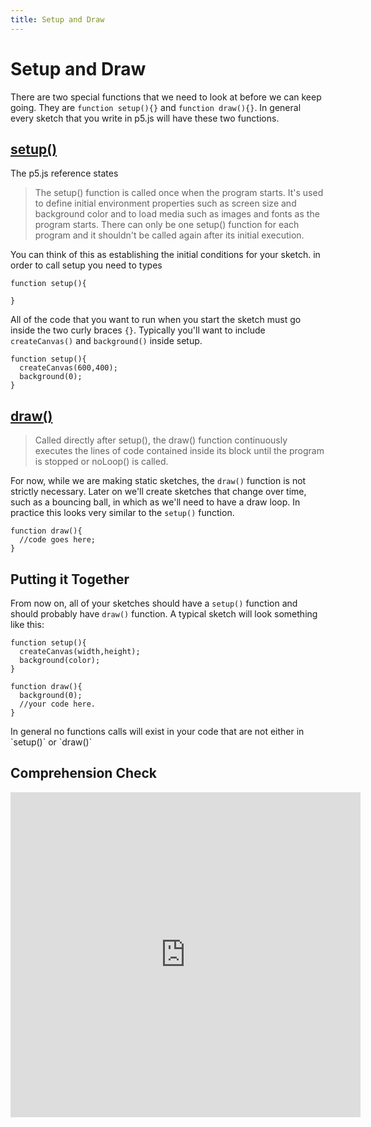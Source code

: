 ```yaml
---
title: Setup and Draw
---
```

# Setup and Draw
There are two special functions that we need to look at before we can keep going. They are `function setup(){}` and `function draw(){}`. In general every sketch that you write in p5.js will have these two functions.

## [setup()](https://p5js.org/reference/#/p5/setup)
The p5.js reference states
>The setup() function is called once when the program starts. It's used to define initial environment properties such as screen size and background color and to load media such as images and fonts as the program starts. There can only be one setup() function for each program and it shouldn't be called again after its initial execution.

You can think of this as establishing the initial conditions for your sketch. in order to call setup you need to types
```
function setup(){

}
```
All of the code that you want to run when you start the sketch must go inside the two curly braces `{}`. Typically you'll want to include `createCanvas()` and `background()` inside setup.
```
function setup(){
  createCanvas(600,400);
  background(0);
}
```

## [draw()](https://p5js.org/reference/#/p5/draw)
>Called directly after setup(), the draw() function continuously executes the lines of code contained inside its block until the program is stopped or noLoop() is called.

For now, while we are making static sketches, the `draw()` function is not strictly necessary. Later on we'll create sketches that change over time, such as a bouncing ball, in which as we'll need to have a draw loop. In practice this looks very similar to the `setup()` function.
```
function draw(){
  //code goes here;
}
```
## Putting it Together
From now on, all of your sketches should have a `setup()` function and should probably have `draw()` function. A typical sketch will look something like this:
```
function setup(){
  createCanvas(width,height);
  background(color);
}

function draw(){
  background(0);
  //your code here.
}
```
<p class='clarification'>In general no functions calls will exist in your code that are not either in `setup()` or `draw()`</p>

## Comprehension Check
<iframe src="https://docs.google.com/forms/d/e/1FAIpQLSddRGWR-4b0J1woW3ZsWoNVCfuOGZUArMaCG11EhY-uXKi7cw/viewform?embedded=true" width="560" height="520" frameborder="0" marginheight="0" marginwidth="0">Loading...</iframe>

